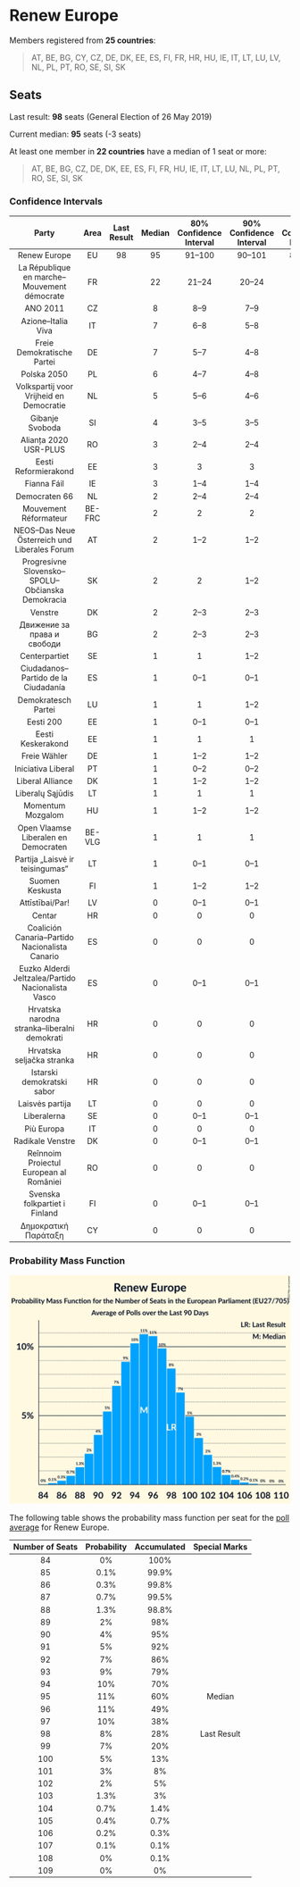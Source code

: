 # Renew Europe

Members registered from **25 countries**:

> AT, BE, BG, CY, CZ, DE, DK, EE, ES, FI, FR, HR, HU, IE, IT, LT, LU, LV, NL, PL, PT, RO, SE, SI, SK

## Seats

Last result: **98** seats (General Election of 26 May 2019)

Current median: **95** seats (-3 seats)

At least one member in **22 countries** have a median of 1 seat or more:

> AT, BE, BG, CZ, DE, DK, EE, ES, FI, FR, HU, IE, IT, LT, LU, NL, PL, PT, RO, SE, SI, SK

### Confidence Intervals

| Party | Area | Last Result | Median | 80% Confidence Interval | 90% Confidence Interval | 95% Confidence Interval | 99% Confidence Interval |
|:-----:|:----:|:-----------:|:------:|:-----------------------:|:-----------------------:|:-----------------------:|:-----------------------:|
| Renew Europe | EU | 98 | 95 | 91–100 | 90–101 | 89–103 | 86–105 |
| La République en marche–Mouvement démocrate | FR | | 22 | 21–24 | 20–24 | 20–24 | 20–25 |
| ANO 2011 | CZ | | 8 | 8–9 | 7–9 | 7–9 | 7–10 |
| Azione–Italia Viva | IT | | 7 | 6–8 | 5–8 | 5–8 | 5–9 |
| Freie Demokratische Partei | DE | | 7 | 5–7 | 4–8 | 4–8 | 4–9 |
| Polska 2050 | PL | | 6 | 4–7 | 4–8 | 4–8 | 3–9 |
| Volkspartij voor Vrijheid en Democratie | NL | | 5 | 5–6 | 4–6 | 4–7 | 4–8 |
| Gibanje Svoboda | SI | | 4 | 3–5 | 3–5 | 3–5 | 3–5 |
| Alianța 2020 USR-PLUS | RO | | 3 | 2–4 | 2–4 | 2–4 | 2–4 |
| Eesti Reformierakond | EE | | 3 | 3 | 3 | 2–3 | 2–4 |
| Fianna Fáil | IE | | 3 | 1–4 | 1–4 | 1–4 | 1–4 |
| Democraten 66 | NL | | 2 | 2–4 | 2–4 | 2–4 | 2–5 |
| Mouvement Réformateur | BE-FRC | | 2 | 2 | 2 | 2 | 1–2 |
| NEOS–Das Neue Österreich und Liberales Forum | AT | | 2 | 1–2 | 1–2 | 1–3 | 1–3 |
| Progresívne Slovensko–SPOLU–Občianska Demokracia | SK | | 2 | 2 | 1–2 | 1–2 | 1–3 |
| Venstre | DK | | 2 | 2–3 | 2–3 | 2–3 | 2–3 |
| Движение за права и свободи | BG | | 2 | 2–3 | 2–3 | 1–3 | 1–3 |
| Centerpartiet | SE | | 1 | 1 | 1–2 | 1–2 | 1–2 |
| Ciudadanos–Partido de la Ciudadanía | ES | | 1 | 0–1 | 0–1 | 0–2 | 0–2 |
| Demokratesch Partei | LU | | 1 | 1 | 1–2 | 1–2 | 1–2 |
| Eesti 200 | EE | | 1 | 0–1 | 0–1 | 0–1 | 0–1 |
| Eesti Keskerakond | EE | | 1 | 1 | 1 | 0–1 | 0–2 |
| Freie Wähler | DE | | 1 | 1–2 | 1–2 | 0–2 | 0–3 |
| Iniciativa Liberal | PT | | 1 | 0–2 | 0–2 | 0–2 | 0–2 |
| Liberal Alliance | DK | | 1 | 1–2 | 1–2 | 1–2 | 1–2 |
| Liberalų Sąjūdis | LT | | 1 | 1 | 1 | 1 | 1 |
| Momentum Mozgalom | HU | | 1 | 1–2 | 1–2 | 1–2 | 1–2 |
| Open Vlaamse Liberalen en Democraten | BE-VLG | | 1 | 1 | 1 | 1 | 1 |
| Partija „Laisvė ir teisingumas“ | LT | | 1 | 0–1 | 0–1 | 0–1 | 0–2 |
| Suomen Keskusta | FI | | 1 | 1–2 | 1–2 | 1–2 | 1–2 |
| Attīstībai/Par! | LV | | 0 | 0–1 | 0–1 | 0–1 | 0–1 |
| Centar | HR | | 0 | 0 | 0 | 0 | 0 |
| Coalición Canaria–Partido Nacionalista Canario | ES | | 0 | 0 | 0 | 0 | 0 |
| Euzko Alderdi Jeltzalea/Partido Nacionalista Vasco | ES | | 0 | 0–1 | 0–1 | 0–1 | 0–1 |
| Hrvatska narodna stranka–liberalni demokrati | HR | | 0 | 0 | 0 | 0 | 0 |
| Hrvatska seljačka stranka | HR | | 0 | 0 | 0 | 0 | 0 |
| Istarski demokratski sabor | HR | | 0 | 0 | 0 | 0 | 0 |
| Laisvės partija | LT | | 0 | 0 | 0 | 0–1 | 0–1 |
| Liberalerna | SE | | 0 | 0–1 | 0–1 | 0–1 | 0–1 |
| Più Europa | IT | | 0 | 0 | 0 | 0 | 0–4 |
| Radikale Venstre | DK | | 0 | 0–1 | 0–1 | 0–1 | 0–1 |
| Reînnoim Proiectul European al României | RO | | 0 | 0 | 0 | 0 | 0 |
| Svenska folkpartiet i Finland | FI | | 0 | 0–1 | 0–1 | 0–1 | 0–1 |
| Δημοκρατική Παράταξη | CY | | 0 | 0 | 0 | 0 | 0 |

### Probability Mass Function

![Graph with seats probability mass function not yet produced](average-2022-12-31-seats-pmf-reneweurope.png "Seats Probability Mass Function")

The following table shows the probability mass function per seat for the [poll average](average-2022-12-31.html) for Renew Europe.

| Number of Seats | Probability | Accumulated | Special Marks |
|:---------------:|:-----------:|:-----------:|:-------------:|
| 84 | 0% | 100% |  |
| 85 | 0.1% | 99.9% |  |
| 86 | 0.3% | 99.8% |  |
| 87 | 0.7% | 99.5% |  |
| 88 | 1.3% | 98.8% |  |
| 89 | 2% | 98% |  |
| 90 | 4% | 95% |  |
| 91 | 5% | 92% |  |
| 92 | 7% | 86% |  |
| 93 | 9% | 79% |  |
| 94 | 10% | 70% |  |
| 95 | 11% | 60% | Median |
| 96 | 11% | 49% |  |
| 97 | 10% | 38% |  |
| 98 | 8% | 28% | Last Result |
| 99 | 7% | 20% |  |
| 100 | 5% | 13% |  |
| 101 | 3% | 8% |  |
| 102 | 2% | 5% |  |
| 103 | 1.3% | 3% |  |
| 104 | 0.7% | 1.4% |  |
| 105 | 0.4% | 0.7% |  |
| 106 | 0.2% | 0.3% |  |
| 107 | 0.1% | 0.1% |  |
| 108 | 0% | 0.1% |  |
| 109 | 0% | 0% |  |


